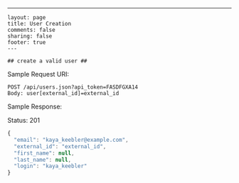 ---
    layout: page
    title: User Creation
    comments: false
    sharing: false
    footer: true
    ---

    ## create a valid user ##

Sample Request URI:

```
POST /api/users.json?api_token=FASDFGXA14
Body: user[external_id]=external_id
```

Sample Response:

Status: 201

```javascript
{
  "email": "kaya_keebler@example.com",
  "external_id": "external_id",
  "first_name": null,
  "last_name": null,
  "login": "kaya_keebler"
}
```


